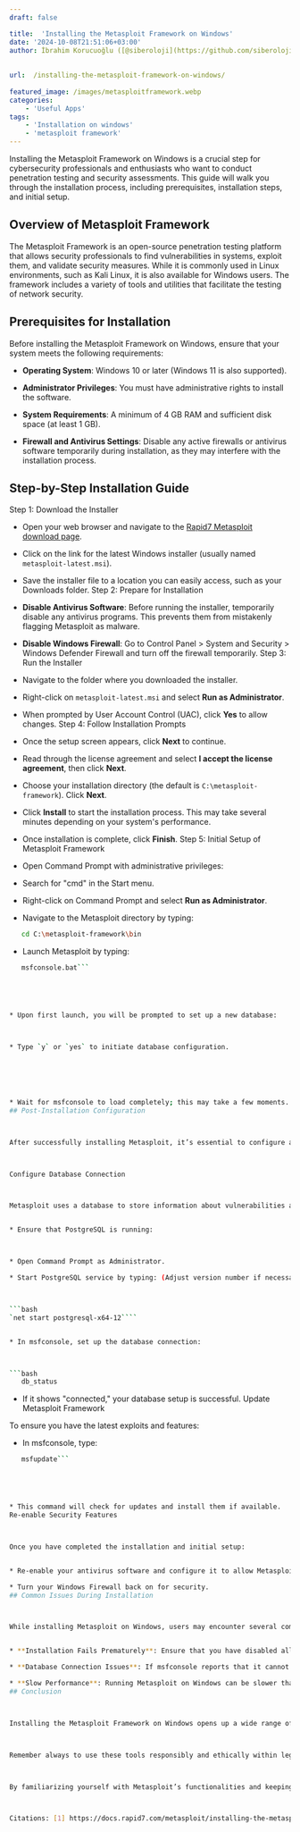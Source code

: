 ```yaml
---
draft: false

title:  'Installing the Metasploit Framework on Windows'
date: '2024-10-08T21:51:06+03:00'
author: İbrahim Korucuoğlu ([@siberoloji](https://github.com/siberoloji))
 
 
url:  /installing-the-metasploit-framework-on-windows/
 
featured_image: /images/metasploitframework.webp
categories:
    - 'Useful Apps'
tags:
    - 'Installation on windows'
    - 'metasploit framework'
---
```



Installing the Metasploit Framework on Windows is a crucial step for cybersecurity professionals and enthusiasts who want to conduct penetration testing and security assessments. This guide will walk you through the installation process, including prerequisites, installation steps, and initial setup.



## Overview of Metasploit Framework



The Metasploit Framework is an open-source penetration testing platform that allows security professionals to find vulnerabilities in systems, exploit them, and validate security measures. While it is commonly used in Linux environments, such as Kali Linux, it is also available for Windows users. The framework includes a variety of tools and utilities that facilitate the testing of network security.



## Prerequisites for Installation



Before installing the Metasploit Framework on Windows, ensure that your system meets the following requirements:


* **Operating System**: Windows 10 or later (Windows 11 is also supported).

* **Administrator Privileges**: You must have administrative rights to install the software.

* **System Requirements**: A minimum of 4 GB RAM and sufficient disk space (at least 1 GB).

* **Firewall and Antivirus Settings**: Disable any active firewalls or antivirus software temporarily during installation, as they may interfere with the installation process.
## Step-by-Step Installation Guide



Step 1: Download the Installer


* Open your web browser and navigate to the <a href="https://www.rapid7.com/products/metasploit/download.jsp">Rapid7 Metasploit download page</a>.

* Click on the link for the latest Windows installer (usually named `metasploit-latest.msi`).

* Save the installer file to a location you can easily access, such as your Downloads folder.
Step 2: Prepare for Installation


* **Disable Antivirus Software**: Before running the installer, temporarily disable any antivirus programs. This prevents them from mistakenly flagging Metasploit as malware.

* **Disable Windows Firewall**: Go to Control Panel > System and Security > Windows Defender Firewall and turn off the firewall temporarily.
Step 3: Run the Installer


* Navigate to the folder where you downloaded the installer.

* Right-click on `metasploit-latest.msi` and select **Run as Administrator**.

* When prompted by User Account Control (UAC), click **Yes** to allow changes.
Step 4: Follow Installation Prompts


* Once the setup screen appears, click **Next** to continue.

* Read through the license agreement and select **I accept the license agreement**, then click **Next**.

* Choose your installation directory (the default is `C:\metasploit-framework`). Click **Next**.

* Click **Install** to start the installation process. This may take several minutes depending on your system's performance.

* Once installation is complete, click **Finish**.
Step 5: Initial Setup of Metasploit Framework


* Open Command Prompt with administrative privileges:



* Search for "cmd" in the Start menu.

* Right-click on Command Prompt and select **Run as Administrator**.



* Navigate to the Metasploit directory by typing:



```bash
   cd C:\metasploit-framework\bin
```





* Launch Metasploit by typing:



```bash
   msfconsole.bat```





* Upon first launch, you will be prompted to set up a new database:



* Type `y` or `yes` to initiate database configuration.






* Wait for msfconsole to load completely; this may take a few moments.
## Post-Installation Configuration



After successfully installing Metasploit, it’s essential to configure a few settings for optimal performance:



Configure Database Connection



Metasploit uses a database to store information about vulnerabilities and exploits:


* Ensure that PostgreSQL is running:



* Open Command Prompt as Administrator.

* Start PostgreSQL service by typing: (Adjust version number if necessary.)



```bash
`net start postgresql-x64-12````


* In msfconsole, set up the database connection:



```bash
   db_status
```





* If it shows "connected," your database setup is successful.
Update Metasploit Framework



To ensure you have the latest exploits and features:


* In msfconsole, type:



```bash
   msfupdate```





* This command will check for updates and install them if available.
Re-enable Security Features



Once you have completed the installation and initial setup:


* Re-enable your antivirus software and configure it to allow Metasploit if necessary.

* Turn your Windows Firewall back on for security.
## Common Issues During Installation



While installing Metasploit on Windows, users may encounter several common issues:


* **Installation Fails Prematurely**: Ensure that you have disabled all antivirus software and firewalls before starting the installation.

* **Database Connection Issues**: If msfconsole reports that it cannot connect to the database, verify that PostgreSQL is running properly.

* **Slow Performance**: Running Metasploit on Windows can be slower than on Linux systems due to resource management differences; ensure your system meets minimum requirements.
## Conclusion



Installing the Metasploit Framework on Windows opens up a wide range of possibilities for penetration testing and security assessments. By following this detailed guide, you can successfully install and set up Metasploit on your Windows machine, allowing you to explore its powerful capabilities in ethical hacking and cybersecurity practices.



Remember always to use these tools responsibly and ethically within legal boundaries, ensuring that you have permission before testing any systems or networks.



By familiarizing yourself with Metasploit’s functionalities and keeping it updated, you will enhance your skills in network security significantly while contributing positively to cybersecurity efforts in your organization or personal projects.



Citations: [1] https://docs.rapid7.com/metasploit/installing-the-metasploit-framework/ [2] https://www.youtube.com/watch?v=y4-oIl6bkbE [3] https://blog.didierstevens.com/2017/08/14/using-metasploit-on-windows/ [4] https://www.youtube.com/watch?v=fhR9jkgPiKg [5] https://www.youtube.com/watch?v=IuXmboYm3Gk [6] https://help.rapid7.com/metasploit/Content/getting-started/gsg-pro.html [7] https://docs.metasploit.com/docs/using-metasploit/getting-started/nightly-installers.html [8] https://www.metasploit.com/get-started

